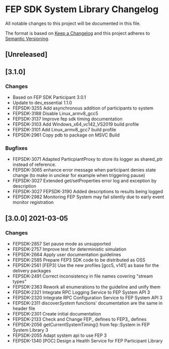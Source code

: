 <!--
  Copyright @ 2021 VW Group. All rights reserved.
  
      This Source Code Form is subject to the terms of the Mozilla
      Public License, v. 2.0. If a copy of the MPL was not distributed
      with this file, You can obtain one at https://mozilla.org/MPL/2.0/.
  
  If it is not possible or desirable to put the notice in a particular file, then
  You may include the notice in a location (such as a LICENSE file in a
  relevant directory) where a recipient would be likely to look for such a notice.
  
  You may add additional accurate notices of copyright ownership.
  
  -->

# FEP SDK System Library Changelog
All notable changes to this project will be documented in this file.

The format is based on [Keep a Changelog](http://keepachangelog.com/en/1.0.0) and this project adheres to [Semantic Versioning](https://semver.org/lang/en).

## [Unreleased]

## [3.1.0]

### Changes
- Based on FEP SDK Participant 3.0.1
- Update to dev_essential 1.1.0
- FEPSDK-3255 Add asynchronous addition of participants to system
- FEPSDK-3188 Disable Linux_armv8_gcc5
- FEPSDK-3137 Improve fep sdk timing documentation
- FEPSDK-3103 Add Windows_x64_vc142_VS2019 build profile
- FEPSDK-3101 Add Linux_armv8_gcc7 build profile
- FEPSDK-2961 Copy pdb to package on MSVC Build

### Bugfixes
- FEPSDK-3071 Adapted ParticpiantProxy to store its logger as shared_ptr instead of reference.
- FEPSDK-3065 enhance error message when participant denies state change (to make in unclear for example when triggering pause)
- FEPSDK-3027 Extended get/setProperties error log and exception by description
- FEPSDK-3027 FEPSDK-3190 Added descriptions to results being logged
- FEPSDK-2982 Monitoring FEP System may fail silently due to early event monitor registration

## [3.0.0] 2021-03-05

### Changes
- FEPSDK-2857 Set pause mode as unsupported
- FEPSDK-2757 Improve test for deterministic simulation
- FEPSDK-2664 Apply user documentation guidelines
- FEPSDK-2585 Prepare FEP3 SDK code to be distributed as OSS
- FEPSDK-2561 [FEP3] Use the new profiles [gcc5, v141] as base for the delivery packages
- FEPSDK-2491 Correct inconsistency in file names covering "stream types"
- FEPSDK-2363 Rework all enumerations to the guideline and unify them
- FEPSDK-2321 Integrate RPC Logging Service to FEP System API 3
- FEPSDK-2320 Integrate RPC Configuration Service to FEP System API 3
- FEPSDK-2311 discover*System* functions' documentation are the same in header file
- FEPSDK-2301 Create initial documentation
- FEPSDK-2133 Check and Change FEP_ defines to FEP3_ defines
- FEPSDK-2056 getCurrentSystemTiming() from fep::System in FEP System Library 3
- FEPSDK-2055 Adapt system api to use FEP 3
- FEPSDK-1340 [POC] Design a Health Service for FEP Participant Library